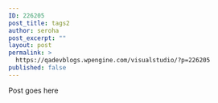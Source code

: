 ```yaml
---
ID: 226205
post_title: tags2
author: seroha
post_excerpt: ""
layout: post
permalink: >
  https://qadevblogs.wpengine.com/visualstudio/?p=226205
published: false
---
```

Post goes here